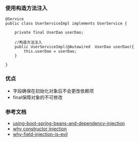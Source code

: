 ### 使用构造方法注入
```
@Service
public class UserServiceImpl implements UserService {

    private final UserDao userDao;

    //构造方法注入
    public UserServiceImpl(@Autowired  UserDao userDao){
        this.userDao = userDao;
    }

}
```
### 优点
 * 字段确保在初始化对象后不会更改依赖项
 * final保障对象的不可修改
### 参考文档
* [using-boot-spring-beans-and-dependency-injection](https://docs.spring.io/spring-boot/docs/current/reference/html/using-boot-spring-beans-and-dependency-injection.html)
* [why constructor injection](https://spring.io/blog/2007/07/11/setter-injection-versus-constructor-injection-and-the-use-of-required/)
* [why-field-injection-is-evil](http://olivergierke.de/2013/11/why-field-injection-is-evil/) 
